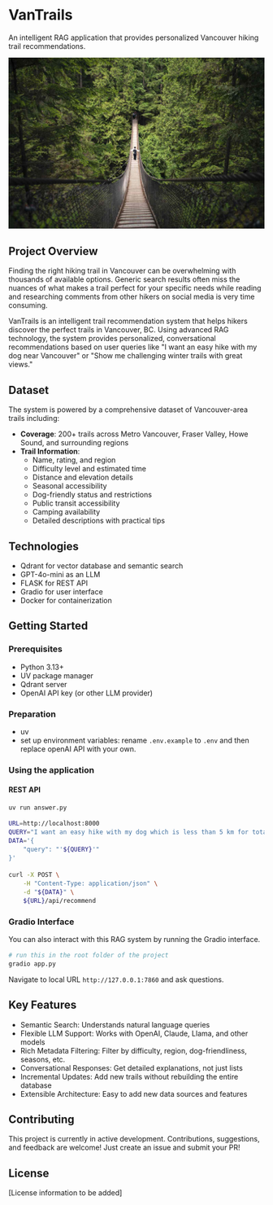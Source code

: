 # VanTrails

An intelligent RAG application that provides personalized Vancouver hiking trail recommendations.

![VanTrails Cover](images/cover.jpg)

## Project Overview

Finding the right hiking trail in Vancouver can be overwhelming with thousands of available options. Generic search results often miss the nuances of what makes a trail perfect for your specific needs while reading and researching comments from other hikers on social media is very time consuming.

VanTrails is an intelligent trail recommendation system that helps hikers discover the perfect trails in Vancouver, BC. Using advanced RAG technology, the system provides personalized, conversational recommendations based on user queries like "I want an easy hike with my dog near Vancouver" or "Show me challenging winter trails with great views."

## Dataset

The system is powered by a comprehensive dataset of Vancouver-area trails including:

- **Coverage**: 200+ trails across Metro Vancouver, Fraser Valley, Howe Sound, and surrounding regions
- **Trail Information**:
  - Name, rating, and region
  - Difficulty level and estimated time
  - Distance and elevation details
  - Seasonal accessibility
  - Dog-friendly status and restrictions
  - Public transit accessibility
  - Camping availability
  - Detailed descriptions with practical tips

## Technologies

- Qdrant for vector database and semantic search
- GPT-4o-mini as an LLM
- FLASK for REST API
- Gradio for user interface
- Docker for containerization

## Getting Started

### Prerequisites
- Python 3.13+
- UV package manager
- Qdrant server
- OpenAI API key (or other LLM provider)

### Preparation

- uv
- set up environment variables: rename `.env.example` to `.env` and then replace openAI API with your own.

### Using the application

#### REST API

```bash
uv run answer.py
```

```bash
URL=http://localhost:8000
QUERY="I want an easy hike with my dog which is less than 5 km for total distance"
DATA='{
    "query": "'${QUERY}'"
}'

curl -X POST \
    -H "Content-Type: application/json" \
    -d "${DATA}" \
    ${URL}/api/recommend
```

### Gradio Interface

You can also interact with this RAG system by running the Gradio interface.

```bash
# run this in the root folder of the project
gradio app.py
```

Navigate to local URL `http://127.0.0.1:7860` and ask questions.

## Key Features

- Semantic Search: Understands natural language queries
- Flexible LLM Support: Works with OpenAI, Claude, Llama, and other models
- Rich Metadata Filtering: Filter by difficulty, region, dog-friendliness, seasons, etc.
- Conversational Responses: Get detailed explanations, not just lists
- Incremental Updates: Add new trails without rebuilding the entire database
- Extensible Architecture: Easy to add new data sources and features

## Contributing

This project is currently in active development. Contributions, suggestions, and feedback are welcome! Just create an issue and submit your PR!

## License

[License information to be added]
